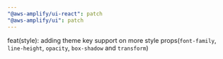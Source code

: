 ```yaml
---
"@aws-amplify/ui-react": patch
"@aws-amplify/ui": patch
---
```


feat(style): adding theme key support on more style props(`font-family`, `line-height`, `opacity`, `box-shadow` and `transform`)
